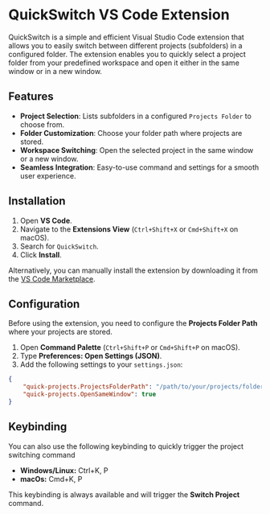 # QuickSwitch VS Code Extension

QuickSwitch is a simple and efficient Visual Studio Code extension that allows you to easily switch between different projects (subfolders) in a configured folder. The extension enables you to quickly select a project folder from your predefined workspace and open it either in the same window or in a new window.

## Features

- **Project Selection**: Lists subfolders in a configured `Projects Folder` to choose from.
- **Folder Customization**: Choose your folder path where projects are stored.
- **Workspace Switching**: Open the selected project in the same window or a new window.
- **Seamless Integration**: Easy-to-use command and settings for a smooth user experience.

## Installation

1. Open **VS Code**.
2. Navigate to the **Extensions View** (`Ctrl+Shift+X` or `Cmd+Shift+X` on macOS).
3. Search for `QuickSwitch`.
4. Click **Install**.

Alternatively, you can manually install the extension by downloading it from the [VS Code Marketplace](https://marketplace.visualstudio.com/).

## Configuration

Before using the extension, you need to configure the **Projects Folder Path** where your projects are stored.

1. Open **Command Palette** (`Ctrl+Shift+P` or `Cmd+Shift+P` on macOS).
2. Type **Preferences: Open Settings (JSON)**.
3. Add the following settings to your `settings.json`:

```json
{
    "quick-projects.ProjectsFolderPath": "/path/to/your/projects/folder",
    "quick-projects.OpenSameWindow": true
}
```

## Keybinding

You can also use the following keybinding to quickly trigger the project switching command

- **Windows/Linux:** Ctrl+K, P
- **macOs:** Cmd+K, P

This keybinding is always available and will trigger the **Switch Project** command.